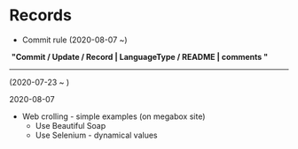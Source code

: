 # Records

- Commit rule (2020-08-07 ~)

​	<strong>"Commit / Update / Record | LanguageType / README | comments "</strong>

---

(2020-07-23 ~ )

2020-08-07

- Web crolling - simple examples (on megabox site)
  - Use Beautiful Soap
  - Use Selenium - dynamical values
